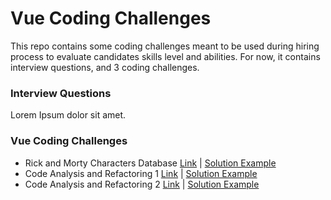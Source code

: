 # Vue Coding Challenges

This repo contains some coding challenges meant to be used during hiring process to evaluate candidates skills level and abilities.
For now, it contains interview questions, and 3 coding challenges.

### Interview Questions
Lorem Ipsum dolor sit amet.

### Vue Coding Challenges

 - Rick and Morty Characters Database [Link](challenges/vue-challenge-1.md) | [Solution Example](https://github.com/iyadh/rick-and-morty-demo)
 - Code Analysis and Refactoring 1 [Link](challenges/vue-challenge-2.md) | [Solution Example](www.google.com)
 - Code Analysis and Refactoring 2 [Link](challenges/vue-challenge-3.md) | [Solution Example](www.google.com)
